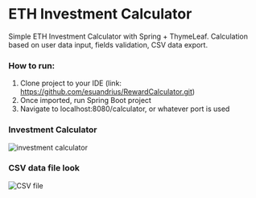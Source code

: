# ETH Investment Calculator
Simple ETH Investment Calculator with Spring + ThymeLeaf. Calculation based on user data input, fields validation, CSV data export.

### How to run:
1. Clone project to your IDE (link: https://github.com/esuandrius/RewardCalculator.git)
2. Once imported, run Spring Boot project
3. Navigate to localhost:8080/calculator, or whatever port is used


### Investment Calculator
![investment calculator](https://user-images.githubusercontent.com/111871226/212896766-7bf3dd98-e654-4630-b5ca-8057f1bea1cd.PNG)


### CSV data file look
![CSV file](https://user-images.githubusercontent.com/111871226/212896894-a7e74209-e6a9-4449-b8d1-8f3ce97611e7.PNG)
